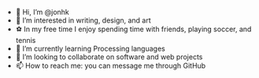 - 👋 Hi, I’m @jonhk
- 👀 I’m interested in writing, design, and art
- ⚽ In my free time I enjoy spending time with friends, playing soccer, and tennis
- 🌱 I’m currently learning Processing languages
- 💞️ I’m looking to collaborate on software and web projects
- 📫 How to reach me: you can message me through GitHub

<!---
jonhk/jonhk is a ✨ special ✨ repository because its `README.md` (this file) appears on your GitHub profile.
You can click the Preview link to take a look at your changes.
--->
